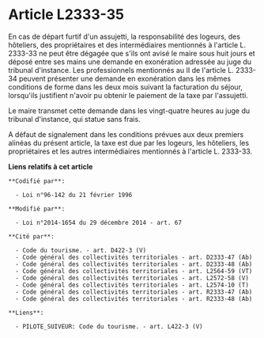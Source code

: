 # Article L2333-35

En cas de départ furtif d'un assujetti, la responsabilité des logeurs, des hôteliers, des propriétaires et des intermédiaires
mentionnés à l'article L. 2333-33 ne peut être dégagée que s'ils ont avisé le maire sous huit jours et déposé entre ses mains
une demande en exonération adressée au juge du tribunal d'instance. Les professionnels mentionnés au II de l'article L.
2333-34 peuvent présenter une demande en exonération dans les mêmes conditions de forme dans les deux mois suivant la
facturation du séjour, lorsqu'ils justifient n'avoir pu obtenir le paiement de la taxe par l'assujetti. 

Le maire transmet cette demande dans les vingt-quatre heures au juge du tribunal d'instance, qui statue sans frais. 

A défaut de signalement dans les conditions prévues aux deux premiers alinéas du présent article, la taxe est due par les
logeurs, les hôteliers, les propriétaires et les autres intermédiaires mentionnés à l'article L. 2333-33.

**Liens relatifs à cet article**

	**Codifié par**:

	  - Loi n°96-142 du 21 février 1996

	**Modifié par**:

	  - Loi n°2014-1654 du 29 décembre 2014 - art. 67

	**Cité par**:

	  - Code du tourisme. - art. D422-3 (V)
	  - Code général des collectivités territoriales - art. D2333-47 (Ab)
	  - Code général des collectivités territoriales - art. D2333-48 (Ab)
	  - Code général des collectivités territoriales - art. L2564-59 (VT)
	  - Code général des collectivités territoriales - art. L2572-58 (V)
	  - Code général des collectivités territoriales - art. L2574-10 (T)
	  - Code général des collectivités territoriales - art. R2333-47 (Ab)
	  - Code général des collectivités territoriales - art. R2333-48 (Ab)

	**Liens**:

	  - PILOTE_SUIVEUR: Code du tourisme. - art. L422-3 (V)
